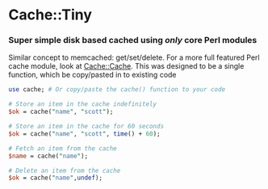 # Cache::Tiny

### Super simple disk based cached using *only* core Perl modules

Similar concept to memcached: get/set/delete. For a more full featured Perl cache module,
look at [Cache::Cache](https://metacpan.org/pod/Cache::Cache). This was designed to be a single function, which be copy/pasted in to existing code

```perl
use cache; # Or copy/paste the cache() function to your code

# Store an item in the cache indefinitely
$ok = cache("name", "scott");

# Store an item in the cache for 60 seconds
$ok = cache("name", "scott", time() + 60);

# Fetch an item from the cache
$name = cache("name");

# Delete an item from the cache
$ok = cache("name",undef);
```
